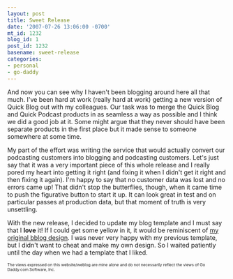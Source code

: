 ```yaml
---
layout: post
title: Sweet Release
date: '2007-07-26 13:06:00 -0700'
mt_id: 1232
blog_id: 1
post_id: 1232
basename: sweet-release
categories:
- personal
- go-daddy
---
```

<p>
And now you can see why I haven't been blogging around here all that much. I've been hard at work (really hard at work) getting a new version of Quick Blog out with my colleagues. Our task was to merge the Quick Blog and Quick Podcast products in as seamless a way as possible and I think we did a good job at it. Some might argue that they never should have been separate products in the first place but it made sense to someone somewhere at some time.
</p>
<p>
My part of the effort was writing the service that would actually convert our podcasting customers into blogging and podcasting customers. Let's just say that it was a very important piece of this whole release and I really pored my heart into getting it right (and fixing it when I didn't get it right and then fixing it again). I'm happy to say that no customer data was lost and no errors came up! That didn't stop the butterflies, though, when it came time to push the figurative button to start it up. It can look great in test and on particular passes at production data, but that moment of truth is very unsettling.
</p>
<p>
With the new release, I decided to update my blog template and I must say that I <strong>love</strong> it! If I could get some yellow in it, it would be reminiscent of <a href="http://web.archive.org/web/20050325062505/http://bbrown.info/">my original bblog design</a>. I was never very happy with my previous template, but I didn't want to cheat and make my own design. So I waited patiently until the day when we had a template that I liked.
</p>
<p style="font-size:xx-small;">
The views expressed on this website/weblog are mine alone and do not necessarily reflect the views of Go Daddy.com Software, Inc.
</p>
